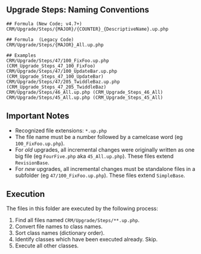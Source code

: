 ## Upgrade Steps: Naming Conventions

```
## Formula (New Code; v4.7+)
CRM/Upgrade/Steps/{MAJOR}/{COUNTER}_{DescriptiveName}.up.php

## Formula  (Legacy Code)
CRM/Upgrade/Steps/{MAJOR}_All.up.php

## Examples
CRM/Upgrade/Steps/47/100_FixFoo.up.php (CRM_Upgrade_Steps_47_100_FixFoo)
CRM/Upgrade/Steps/47/100_UpdateBar.up.php (CRM_Upgrade_Steps_47_100_UpdateBar)
CRM/Upgrade/Steps/47/205_TwiddleBaz.up.php (CRM_Upgrade_Steps_47_205_TwiddleBaz)
CRM/Upgrade/Steps/46_All.up.php (CRM_Upgrade_Steps_46_All)
CRM/Upgrade/Steps/45_All.up.php (CRM_Upgrade_Steps_45_All)
```

## Important Notes

 * Recognized file extensions: `*.up.php`
 * The file name must be a number followed by a camelcase word (eg `100_FixFoo.up.php`).
 * For *old* upgrades, all incremental changes were originally written as one big file (eg `FourFive.php` aka `45_All.up.php`). These files extend `RevisionBase`.
 * For *new* upgrades, all incremental changes must be standalone files in a subfolder (eg `47/100_FixFoo.up.php`). These files extend `SimpleBase`.

## Execution

The files in this folder are executed by the following process:

 1. Find all files named `CRM/Upgrade/Steps/**.up.php`.
 2. Convert file names to class names.
 3. Sort class names (dictionary order).
 4. Identify classes which have been executed already. Skip.
 5. Execute all other classes.
